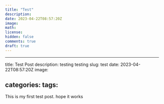 ```yaml
---
title: "Test"
description: 
date: 2023-04-22T08:57:20Z
image: 
math: 
license: 
hidden: false
comments: true
draft: true
---
```


---
title: Test Post
description: testing testing
slug: test
date: 2023-04-22T08:57:20Z
image: 
<!-- cover.jpg -->
categories:
    <!-- - Example Category -->
tags:
    <!-- - Example Tag -->
---

This is my first test post. hope it works